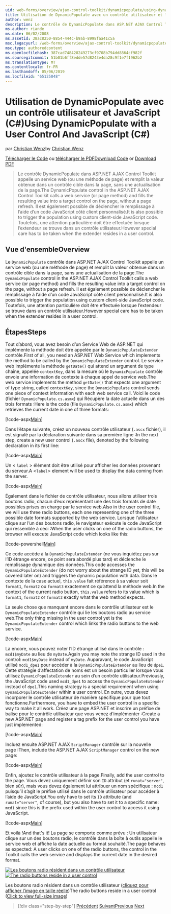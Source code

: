 ```yaml
---
uid: web-forms/overview/ajax-control-toolkit/dynamicpopulate/using-dynamicpopulate-with-a-user-control-and-javascript-cs
title: Utilisation de DynamicPopulate avec un contrôle utilisateur et le JavaScript (c#) | Microsoft Docs
author: wenz
description: Le contrôle de DynamicPopulate dans ASP.NET AJAX Control Toolkit appelle un service web (ou une méthode de page) et remplit la valeur obtenue dans un contrôle cible sur t...
ms.author: riande
ms.date: 06/02/2008
ms.assetid: 38ac8250-8854-444c-b9ab-8998faa41c5a
msc.legacyurl: /web-forms/overview/ajax-control-toolkit/dynamicpopulate/using-dynamicpopulate-with-a-user-control-and-javascript-cs
msc.type: authoredcontent
ms.openlocfilehash: 387cad748428249273cf9708b794dd8864cf982f
ms.sourcegitcommit: 51b01b6ff8edde57d8243e4da28c9f1e7f1962b2
ms.translationtype: MT
ms.contentlocale: fr-FR
ms.lasthandoff: 05/06/2019
ms.locfileid: "65125048"
---
```

# <a name="using-dynamicpopulate-with-a-user-control-and-javascript-c"></a><span data-ttu-id="6bb20-103">Utilisation de DynamicPopulate avec un contrôle utilisateur et JavaScript (C#)</span><span class="sxs-lookup"><span data-stu-id="6bb20-103">Using DynamicPopulate with a User Control And JavaScript (C#)</span></span>

<span data-ttu-id="6bb20-104">par [Christian Wenz](https://github.com/wenz)</span><span class="sxs-lookup"><span data-stu-id="6bb20-104">by [Christian Wenz](https://github.com/wenz)</span></span>

<span data-ttu-id="6bb20-105">[Télécharger le Code](http://download.microsoft.com/download/d/8/f/d8f2f6f9-1b7c-46ad-9252-e1fc81bdea3e/dynamicpopulate2.cs.zip) ou [télécharger le PDF](http://download.microsoft.com/download/b/6/a/b6ae89ee-df69-4c87-9bfb-ad1eb2b23373/dynamicpopulate2CS.pdf)</span><span class="sxs-lookup"><span data-stu-id="6bb20-105">[Download Code](http://download.microsoft.com/download/d/8/f/d8f2f6f9-1b7c-46ad-9252-e1fc81bdea3e/dynamicpopulate2.cs.zip) or [Download PDF](http://download.microsoft.com/download/b/6/a/b6ae89ee-df69-4c87-9bfb-ad1eb2b23373/dynamicpopulate2CS.pdf)</span></span>

> <span data-ttu-id="6bb20-106">Le contrôle DynamicPopulate dans ASP.NET AJAX Control Toolkit appelle un service web (ou une méthode de page) et remplit la valeur obtenue dans un contrôle cible dans la page, sans une actualisation de la page.</span><span class="sxs-lookup"><span data-stu-id="6bb20-106">The DynamicPopulate control in the ASP.NET AJAX Control Toolkit calls a web service (or page method) and fills the resulting value into a target control on the page, without a page refresh.</span></span> <span data-ttu-id="6bb20-107">Il est également possible de déclencher le remplissage à l’aide d’un code JavaScript côté client personnalisé.</span><span class="sxs-lookup"><span data-stu-id="6bb20-107">It is also possible to trigger the population using custom client-side JavaScript code.</span></span> <span data-ttu-id="6bb20-108">Toutefois, une attention particulière doit être effectuée lorsque l’extendeur se trouve dans un contrôle utilisateur.</span><span class="sxs-lookup"><span data-stu-id="6bb20-108">However special care has to be taken when the extender resides in a user control.</span></span>

## <a name="overview"></a><span data-ttu-id="6bb20-109">Vue d'ensemble</span><span class="sxs-lookup"><span data-stu-id="6bb20-109">Overview</span></span>

<span data-ttu-id="6bb20-110">Le `DynamicPopulate` contrôle dans ASP.NET AJAX Control Toolkit appelle un service web (ou une méthode de page) et remplit la valeur obtenue dans un contrôle cible dans la page, sans une actualisation de la page.</span><span class="sxs-lookup"><span data-stu-id="6bb20-110">The `DynamicPopulate` control in the ASP.NET AJAX Control Toolkit calls a web service (or page method) and fills the resulting value into a target control on the page, without a page refresh.</span></span> <span data-ttu-id="6bb20-111">Il est également possible de déclencher le remplissage à l’aide d’un code JavaScript côté client personnalisé.</span><span class="sxs-lookup"><span data-stu-id="6bb20-111">It is also possible to trigger the population using custom client-side JavaScript code.</span></span> <span data-ttu-id="6bb20-112">Toutefois, une attention particulière doit être effectuée lorsque l’extendeur se trouve dans un contrôle utilisateur.</span><span class="sxs-lookup"><span data-stu-id="6bb20-112">However special care has to be taken when the extender resides in a user control.</span></span>

## <a name="steps"></a><span data-ttu-id="6bb20-113">Étapes</span><span class="sxs-lookup"><span data-stu-id="6bb20-113">Steps</span></span>

<span data-ttu-id="6bb20-114">Tout d’abord, vous avez besoin d’un Service Web de ASP.NET qui implémente la méthode doit être appelée par le `DynamicPopulateExtender` contrôle.</span><span class="sxs-lookup"><span data-stu-id="6bb20-114">First of all, you need an ASP.NET Web Service which implements the method to be called by the `DynamicPopulateExtender` control.</span></span> <span data-ttu-id="6bb20-115">Le service web implémente la méthode `getDate()` qui attend un argument de type chaîne, appelée `contextKey`, dans la mesure où le `DynamicPopulate` contrôle envoie une information de contexte à chaque appel de service web.</span><span class="sxs-lookup"><span data-stu-id="6bb20-115">The web service implements the method `getDate()` that expects one argument of type string, called `contextKey`, since the `DynamicPopulate` control sends one piece of context information with each web service call.</span></span> <span data-ttu-id="6bb20-116">Voici le code (fichier `DynamicPopulate.cs.asmx`) qui Récupère la date actuelle dans un des trois formats :</span><span class="sxs-lookup"><span data-stu-id="6bb20-116">Here is the code (file `DynamicPopulate.cs.asmx`) which retrieves the current date in one of three formats:</span></span>

[!code-aspx[Main](using-dynamicpopulate-with-a-user-control-and-javascript-cs/samples/sample1.aspx)]

<span data-ttu-id="6bb20-117">Dans l’étape suivante, créez un nouveau contrôle utilisateur (`.ascx` fichier), il est signalé par la déclaration suivante dans sa première ligne :</span><span class="sxs-lookup"><span data-stu-id="6bb20-117">In the next step, create a new user control (`.ascx` file), denoted by the following declaration in its first line:</span></span>

[!code-aspx[Main](using-dynamicpopulate-with-a-user-control-and-javascript-cs/samples/sample2.aspx)]

<span data-ttu-id="6bb20-118">Un &lt; `label` &gt; élément doit être utilisé pour afficher les données provenant du serveur.</span><span class="sxs-lookup"><span data-stu-id="6bb20-118">A &lt;`label`&gt; element will be used to display the data coming from the server.</span></span>

[!code-aspx[Main](using-dynamicpopulate-with-a-user-control-and-javascript-cs/samples/sample3.aspx)]

<span data-ttu-id="6bb20-119">Également dans le fichier de contrôle utilisateur, nous allons utiliser trois boutons radio, chacun d’eux représentant une des trois formats de date possibles prises en charge par le service web.</span><span class="sxs-lookup"><span data-stu-id="6bb20-119">Also in the user control file, we will use three radio buttons, each one representing one of the three possible date formats supported by the web service.</span></span> <span data-ttu-id="6bb20-120">Lorsque l’utilisateur clique sur l’un des boutons radio, le navigateur exécute le code JavaScript qui ressemble à ceci :</span><span class="sxs-lookup"><span data-stu-id="6bb20-120">When the user clicks on one of the radio buttons, the browser will execute JavaScript code which looks like this:</span></span>

[!code-powershell[Main](using-dynamicpopulate-with-a-user-control-and-javascript-cs/samples/sample4.ps1)]

<span data-ttu-id="6bb20-121">Ce code accède à la `DynamicPopulateExtender` (ne vous inquiétez pas sur l’ID étrange encore, ce point sera abordé plus tard) et déclenche le remplissage dynamique des données.</span><span class="sxs-lookup"><span data-stu-id="6bb20-121">This code accesses the `DynamicPopulateExtender` (do not worry about the strange ID yet, this will be covered later on) and triggers the dynamic population with data.</span></span> <span data-ttu-id="6bb20-122">Dans le contexte de la case actuel, `this.value` fait référence à sa valeur soit `format1`, `format2` ou `format3` exactement ce qu’attend la méthode web.</span><span class="sxs-lookup"><span data-stu-id="6bb20-122">In the context of the current radio button, `this.value` refers to its value which is `format1`, `format2` or `format3` exactly what the web method expects.</span></span>

<span data-ttu-id="6bb20-123">La seule chose que manquant encore dans le contrôle utilisateur est le `DynamicPopulateExtender` contrôle qui lie les boutons radio au service web.</span><span class="sxs-lookup"><span data-stu-id="6bb20-123">The only thing missing in the user control yet is the `DynamicPopulateExtender` control which links the radio buttons to the web service.</span></span>

[!code-aspx[Main](using-dynamicpopulate-with-a-user-control-and-javascript-cs/samples/sample5.aspx)]

<span data-ttu-id="6bb20-124">Là encore, vous pouvez noter l’ID étrange utilisé dans le contrôle : `mcd1$myDate` au lieu de `myDate`.</span><span class="sxs-lookup"><span data-stu-id="6bb20-124">Again you may note the strange ID used in the control: `mcd1$myDate` instead of `myDate`.</span></span> <span data-ttu-id="6bb20-125">Auparavant, le code JavaScript utilisé `mcd1_dpe1` pour accéder à la `DynamicPopulateExtender` au lieu de `dpe1`. Cette stratégie d’affectation de noms est un besoin particulier lorsque vous utilisez `DynamicPopulateExtender` au sein d’un contrôle utilisateur.</span><span class="sxs-lookup"><span data-stu-id="6bb20-125">Previously, the JavaScript code used `mcd1_dpe1` to access the `DynamicPopulateExtender` instead of `dpe1`.This naming strategy is a special requirement when using `DynamicPopulateExtender` within a user control.</span></span> <span data-ttu-id="6bb20-126">En outre, vous devez incorporer le contrôle utilisateur de manière spécifique pour que tout fonctionne.</span><span class="sxs-lookup"><span data-stu-id="6bb20-126">Furthermore, you have to embed the user control in a specific way to make it all work.</span></span> <span data-ttu-id="6bb20-127">Créez une page ASP.NET et inscrire un préfixe de balise pour le contrôle utilisateur que vous venez d’implémenter :</span><span class="sxs-lookup"><span data-stu-id="6bb20-127">Create a new ASP.NET page and register a tag prefix for the user control you have just implemented:</span></span>

[!code-aspx[Main](using-dynamicpopulate-with-a-user-control-and-javascript-cs/samples/sample6.aspx)]

<span data-ttu-id="6bb20-128">Incluez ensuite ASP.NET AJAX `ScriptManager` contrôle sur la nouvelle page :</span><span class="sxs-lookup"><span data-stu-id="6bb20-128">Then, include the ASP.NET AJAX `ScriptManager` control on the new page:</span></span>

[!code-aspx[Main](using-dynamicpopulate-with-a-user-control-and-javascript-cs/samples/sample7.aspx)]

<span data-ttu-id="6bb20-129">Enfin, ajoutez le contrôle utilisateur à la page.</span><span class="sxs-lookup"><span data-stu-id="6bb20-129">Finally, add the user control to the page.</span></span> <span data-ttu-id="6bb20-130">Vous devez uniquement définir son `ID` attribut (et `runat="server"`, bien sûr), mais vous devez également lui attribuer un nom spécifique : `mcd1` puisqu’il s’agit le préfixe utilisé dans le contrôle utilisateur pour accéder à l’aide de JavaScript.</span><span class="sxs-lookup"><span data-stu-id="6bb20-130">You only have to set its `ID` attribute (and `runat="server"`, of course), but you also have to set it to a specific name: `mcd1` since this is the prefix used within the user control to access it using JavaScript.</span></span>

[!code-aspx[Main](using-dynamicpopulate-with-a-user-control-and-javascript-cs/samples/sample8.aspx)]

<span data-ttu-id="6bb20-131">Et voilà !</span><span class="sxs-lookup"><span data-stu-id="6bb20-131">And that's it!</span></span> <span data-ttu-id="6bb20-132">La page se comporte comme prévu : Un utilisateur clique sur un des boutons radio, le contrôle dans la boîte à outils appelle le service web et affiche la date actuelle au format souhaité.</span><span class="sxs-lookup"><span data-stu-id="6bb20-132">The page behaves as expected: A user clicks on one of the radio buttons, the control in the Toolkit calls the web service and displays the current date in the desired format.</span></span>

<span data-ttu-id="6bb20-133">[![Les boutons radio résident dans un contrôle utilisateur](using-dynamicpopulate-with-a-user-control-and-javascript-cs/_static/image2.png)](using-dynamicpopulate-with-a-user-control-and-javascript-cs/_static/image1.png)</span><span class="sxs-lookup"><span data-stu-id="6bb20-133">[![The radio buttons reside in a user control](using-dynamicpopulate-with-a-user-control-and-javascript-cs/_static/image2.png)](using-dynamicpopulate-with-a-user-control-and-javascript-cs/_static/image1.png)</span></span>

<span data-ttu-id="6bb20-134">Les boutons radio résident dans un contrôle utilisateur ([cliquez pour afficher l’image en taille réelle](using-dynamicpopulate-with-a-user-control-and-javascript-cs/_static/image3.png))</span><span class="sxs-lookup"><span data-stu-id="6bb20-134">The radio buttons reside in a user control ([Click to view full-size image](using-dynamicpopulate-with-a-user-control-and-javascript-cs/_static/image3.png))</span></span>

> [!div class="step-by-step"]
> <span data-ttu-id="6bb20-135">[Précédent](dynamically-populating-a-control-using-javascript-code-cs.md)
> [Suivant](dynamically-populating-a-control-vb.md)</span><span class="sxs-lookup"><span data-stu-id="6bb20-135">[Previous](dynamically-populating-a-control-using-javascript-code-cs.md)
[Next](dynamically-populating-a-control-vb.md)</span></span>
